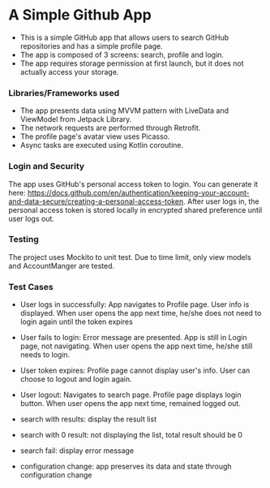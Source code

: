 A Simple Github App
===========================================================

* This is a simple GitHub app that allows users to search GitHub repositories and has a simple profile page.
* The app is composed of 3 screens: search, profile and login.
* The app requires storage permission at first launch, but it does not actually access your storage.

### Libraries/Frameworks used
* The app presents data using MVVM pattern with LiveData and ViewModel from Jetpack Library.
* The network requests are performed through Retrofit.
* The profile page's avatar view uses Picasso.
* Async tasks are executed using Kotlin coroutine.

### Login and Security
The app uses GitHub's personal access token to login. You can generate it here: https://docs.github.com/en/authentication/keeping-your-account-and-data-secure/creating-a-personal-access-token.
After user logs in, the personal access token is stored locally in encrypted shared preference until user logs out.

### Testing
The project uses Mockito to unit test. Due to time limit, only view models and AccountManger are tested.

### Test Cases
* User logs in successfully: App navigates to Profile page. User info is displayed. When user opens the app next time, he/she does not
need to login again until the token expires
* User fails to login: Error message are presented. App is still in Login page, not navigating. When user opens the app next time, he/she still needs to login.
* User token expires: Profile page cannot display user's info. User can choose to logout and login again.
* User logout: Navigates to search page. Profile page displays login button. When user opens the app next time, remained logged out.

* search with results: display the result list
* search with 0 result: not displaying the list, total result should be 0
* search fail: display error message

* configuration change: app preserves its data and state through configuration change
